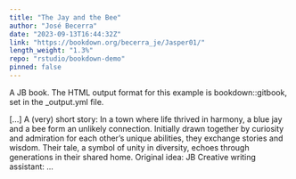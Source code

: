 ```yaml
---
title: "The Jay and the Bee"
author: "José Becerra"
date: "2023-09-13T16:44:32Z"
link: "https://bookdown.org/becerra_je/Jasper01/"
length_weight: "1.3%"
repo: "rstudio/bookdown-demo"
pinned: false
---
```


<p>A JB book. The HTML output format for this example is bookdown::gitbook, set in the _output.yml file.</p> [...] A (very) short story: In a town where life thrived in harmony, a blue jay and a bee form an unlikely connection. Initially drawn together by curiosity and admiration for each other’s unique abilities, they exchange stories and wisdom. Their tale, a symbol of unity in diversity, echoes through generations in their shared home. Original idea: JB Creative writing assistant: ...
